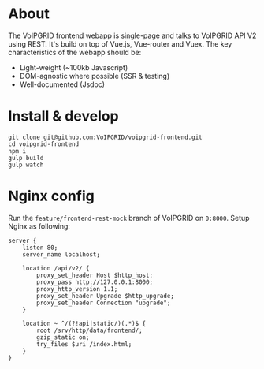 # About
The VoIPGRID frontend webapp is single-page and talks to VoIPGRID API V2 using
REST. It's build on top of Vue.js, Vue-router and Vuex. The key characteristics of the webapp should be:
* Light-weight (~100kb Javascript)
* DOM-agnostic where possible (SSR & testing)
* Well-documented (Jsdoc)

# Install & develop
    git clone git@github.com:VoIPGRID/voipgrid-frontend.git
    cd voipgrid-frontend
    npm i
    gulp build
    gulp watch

# Nginx config
Run the `feature/frontend-rest-mock` branch of VoIPGRID on `0:8000`.
Setup Nginx as following:

    server {
        listen 80;
        server_name localhost;

        location /api/v2/ {
            proxy_set_header Host $http_host;
            proxy_pass http://127.0.0.1:8000;
            proxy_http_version 1.1;
            proxy_set_header Upgrade $http_upgrade;
            proxy_set_header Connection "upgrade";
        }

        location ~ ^/(?!api|static/)(.*)$ {
            root /srv/http/data/frontend/;
            gzip_static on;
            try_files $uri /index.html;
        }
    }
